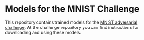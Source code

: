 # Models for the MNIST Challenge
This repository contains trained models for the
[MNIST adversarial challenge](https://github.com/MadryLab/mnist_challenge). At the challenge repository you can find
instructions for downloading and using these models.
